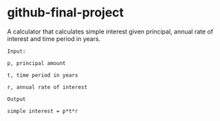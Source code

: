 # github-final-project

A calculator that calculates simple interest given principal, annual rate of interest and time period in years.

    Input:
    
    p, principal amount
       
    t, time period in years
       
    r, annual rate of interest
       
    Output
    
    simple interest = p*t*r
